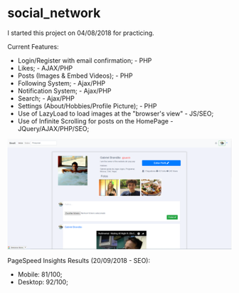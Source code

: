 # social_network
I started this project on 04/08/2018 for practicing. 

Current Features:
  - Login/Register with email confirmation; - PHP
  - Likes; - AJAX/PHP
  - Posts (Images & Embed Videos); - PHP
  - Following System; - Ajax/PHP
  - Notification System; - Ajax/PHP
  - Search; - Ajax/PHP
  - Settings (About/Hobbies/Profile Picture); - PHP
  - Use of LazyLoad to load images at the "browser's view" - JS/SEO;
  - Use of Infinite Scrolling for posts on the HomePage - JQuery/AJAX/PHP/SEO;



![alt text](https://github.com/bakill3/social_network/blob/master/social.png)


PageSpeed Insights Results (20/09/2018 - SEO):
  - Mobile: 81/100;
  - Desktop: 92/100;
